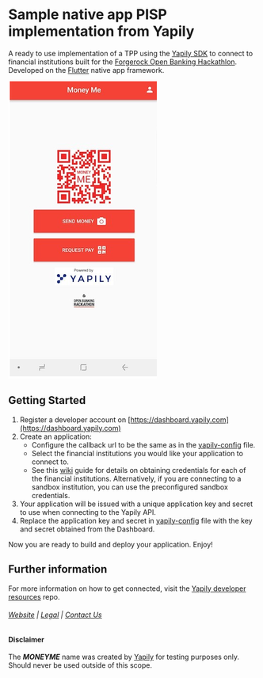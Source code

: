 # Sample native app PISP implementation from Yapily

A ready to use implementation of a TPP using the [Yapily SDK](https://github.com/yapily/yapily-sdk-dart) to connect to financial institutions
built for the [Forgerock Open Banking Hackathlon](https://www.forgerock.com/about-us/events/2018/09/open-banking-hackathon).
Developed on the [Flutter](https://flutter.io/) native app framework.

![moneyme](moneyme.png)

## Getting Started

1. Register a developer account on [https://dashboard.yapily.com](https://dashboard.yapily.com)
2. Create an application:
    * Configure the callback url to be the same as in the [yapily-config](yapily-assets/yapily-config.json) file.
    * Select the financial institutions you would like your application to connect to.
    * See this [wiki](https://github.com/yapily/developer-resources/wiki/Institution-Configurations) guide for details on obtaining credentials for each of the financial institutions. Alternatively, if you are connecting to a sandbox institution, you can use the preconfigured sandbox credentials.
3. Your application will be issued with a unique application key and secret to use when connecting to the Yapily API.
4. Replace the application key and secret in [yapily-config](yapily-assets/yapily-config.json) file with the key and secret obtained from the Dashboard.

Now you are ready to build and deploy your application. Enjoy!

## Further information

For more information on how to get connected, visit the
[Yapily developer resources](https://github.com/yapily/developer-resources) repo.

###### [Website](https://yapily.com) | [Legal](https://yapily.com/legal-policies) | [Contact Us](mailto:info@yapily.com)

#### Disclaimer

The ***MONEYME*** name was created by [Yapily](htpps://wwww.yapily.com) for testing purposes only. Should never be used outside of this scope.

